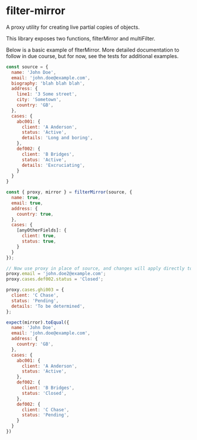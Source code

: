# filter-mirror
A proxy utility for creating live partial copies of objects.

This library exposes two functions, filterMirror and multiFilter.

Below is a basic example of flterMirror. More detailed documentation to follow in due course, but for now, see the tests for additional examples.

```javascript
const source = {
  name: 'John Doe',
  email: 'john.doe@example.com',
  biography: 'blah blah blah',
  address: {
    line1: '3 Some street',
    city: 'Sometown',
    country: 'GB',
  },
  cases: {
    abc001: {
      client: 'A Anderson',
      status: 'Active',
      details: 'Long and boring',
    },
    def002: {
      client: 'B Bridges',
      status: 'Active',
      details: 'Excruciating',
    }
  }
}

const { proxy, mirror } = filterMirror(source, {
  name: true,
  email: true,
  address: {
    country: true,
  },
  cases: {
    [anyOtherFields]: {
      client: true,
      status: true,
    }
  }
});

// Now use proxy in place of source, and changes will apply directly to mirror.
proxy.email = 'john.doe2@example.com';
proxy.cases.def002.status = 'Closed';

proxy.cases.ghi003 = {
  client: 'C Chase',
  status: 'Pending',
  details: 'To be determined',
};

expect(mirror).toEqual({
  name: 'John Doe',
  email: 'john.doe@example.com',
  address: {
    country: 'GB',
  },
  cases: {
    abc001: {
      client: 'A Anderson',
      status: 'Active',
    },
    def002: {
      client: 'B Bridges',
      status: 'Closed',
    },
    def002: {
      client: 'C Chase',
      status: 'Pending',
    }
  }
})
```
